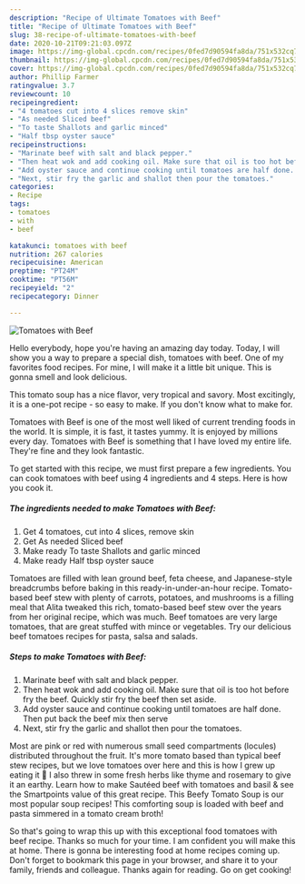 ```yaml
---
description: "Recipe of Ultimate Tomatoes with Beef"
title: "Recipe of Ultimate Tomatoes with Beef"
slug: 38-recipe-of-ultimate-tomatoes-with-beef
date: 2020-10-21T09:21:03.097Z
image: https://img-global.cpcdn.com/recipes/0fed7d90594fa8da/751x532cq70/tomatoes-with-beef-recipe-main-photo.jpg
thumbnail: https://img-global.cpcdn.com/recipes/0fed7d90594fa8da/751x532cq70/tomatoes-with-beef-recipe-main-photo.jpg
cover: https://img-global.cpcdn.com/recipes/0fed7d90594fa8da/751x532cq70/tomatoes-with-beef-recipe-main-photo.jpg
author: Phillip Farmer
ratingvalue: 3.7
reviewcount: 10
recipeingredient:
- "4 tomatoes cut into 4 slices remove skin"
- "As needed Sliced beef"
- "To taste Shallots and garlic minced"
- "Half tbsp oyster sauce"
recipeinstructions:
- "Marinate beef with salt and black pepper."
- "Then heat wok and add cooking oil. Make sure that oil is too hot before fry the beef. Quickly stir fry the beef then set aside."
- "Add oyster sauce and continue cooking until tomatoes are half done. Then put back the beef mix then serve"
- "Next, stir fry the garlic and shallot then pour the tomatoes."
categories:
- Recipe
tags:
- tomatoes
- with
- beef

katakunci: tomatoes with beef 
nutrition: 267 calories
recipecuisine: American
preptime: "PT24M"
cooktime: "PT56M"
recipeyield: "2"
recipecategory: Dinner

---
```



![Tomatoes with Beef](https://img-global.cpcdn.com/recipes/0fed7d90594fa8da/751x532cq70/tomatoes-with-beef-recipe-main-photo.jpg)

Hello everybody, hope you're having an amazing day today. Today, I will show you a way to prepare a special dish, tomatoes with beef. One of my favorites food recipes. For mine, I will make it a little bit unique. This is gonna smell and look delicious.

This tomato soup has a nice flavor, very tropical and savory. Most excitingly, it is a one-pot recipe - so easy to make. If you don&#39;t know what to make for.

Tomatoes with Beef is one of the most well liked of current trending foods in the world. It is simple, it is fast, it tastes yummy. It is enjoyed by millions every day. Tomatoes with Beef is something that I have loved my entire life. They're fine and they look fantastic.


To get started with this recipe, we must first prepare a few ingredients. You can cook tomatoes with beef using 4 ingredients and 4 steps. Here is how you cook it.

<!--inarticleads1-->

##### The ingredients needed to make Tomatoes with Beef:

1. Get 4 tomatoes, cut into 4 slices, remove skin
1. Get As needed Sliced beef
1. Make ready To taste Shallots and garlic minced
1. Make ready Half tbsp oyster sauce


Tomatoes are filled with lean ground beef, feta cheese, and Japanese-style breadcrumbs before baking in this ready-in-under-an-hour recipe. Tomato-based beef stew with plenty of carrots, potatoes, and mushrooms is a filling meal that Alita tweaked this rich, tomato-based beef stew over the years from her original recipe, which was much. Beef tomatoes are very large tomatoes, that are great stuffed with mince or vegetables. Try our delicious beef tomatoes recipes for pasta, salsa and salads. 

<!--inarticleads2-->

##### Steps to make Tomatoes with Beef:

1. Marinate beef with salt and black pepper.
1. Then heat wok and add cooking oil. Make sure that oil is too hot before fry the beef. Quickly stir fry the beef then set aside.
1. Add oyster sauce and continue cooking until tomatoes are half done. Then put back the beef mix then serve
1. Next, stir fry the garlic and shallot then pour the tomatoes.


Most are pink or red with numerous small seed compartments (locules) distributed throughout the fruit. It&#39;s more tomato based than typical beef stew recipes, but we love tomatoes over here and this is how I grew up eating it 🙂 I also threw in some fresh herbs like thyme and rosemary to give it an earthy. Learn how to make Sautéed beef with tomatoes and basil &amp; see the Smartpoints value of this great recipe. This Beefy Tomato Soup is our most popular soup recipes! This comforting soup is loaded with beef and pasta simmered in a tomato cream broth! 

So that's going to wrap this up with this exceptional food tomatoes with beef recipe. Thanks so much for your time. I am confident you will make this at home. There is gonna be interesting food at home recipes coming up. Don't forget to bookmark this page in your browser, and share it to your family, friends and colleague. Thanks again for reading. Go on get cooking!
